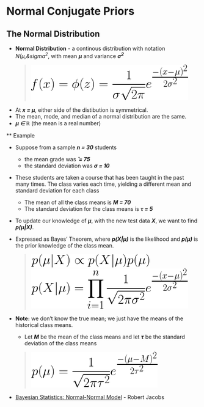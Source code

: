 # Normal Conjugate Priors

## The Normal Distribution

* **Normal Distribution** - a continous distribution with notation <em>N(&mu;,&sigma<sup>2</sup></em>, with mean <strong><em>&mu;</em></strong> and variance <strong><em>&sigma;<sup>2</sup></em></strong>
  > ![normal density](./img/fb256a18-8ac2-4e0c-8e41-5d14f780e8bf.png)<!--
    f(x) = \phi(z) = \frac{1}{\sigma \sqrt{2 \pi } }e^{\frac{-(x - \mu)^2}{2\sigma^2}}
    -->
* At <strong><em>x = &mu;</em></strong>, either side of the distibution is symmetrical.
* The mean, mode, and median of a normal distribution are the same.
* <strong><em>&mu; &isin; &#8477;</em></strong> (the mean is a real number)

** Example

* Suppose from a sample <strong><em>n = 30</em></strong> students
  * the mean grade was <strong><em>&#772; = 75</em></strong>
  * the standard deviation was <strong><em>&sigma; = 10</em></strong>
* These students are taken a course that has been taught in the past many times. The class varies each time, yielding a different mean and standard deviation for each class
  * The mean of all the class means is <strong><em>M = 70</em></strong>
  * The standard deviation for the class means is <strong><em>&tau; = 5</em></strong>
* To update our knowledge of <strong><em>&mu;</em></strong>, with the new test data <strong><em>X</em></strong>, we want to find <strong><em>p(&mu;|X)</em></strong>.
* Expressed as Bayes&rsquo; Theorem, where <strong><em>p(X|&mu;)</em></strong> is the likelihood and <strong><em>p(&mu;)</em></strong> is the prior knowledge of the class mean.
  > ![Bayes proportion](./img/fd64907c-9e08-43e2-a81e-d58e2df28a22.png)<!--
    p(\mu|X) \propto p(X|\mu) p(\mu)
    -->
    ![Likelihood](./img/3840a96b-0e25-4b1e-9258-c19d822d85b1.png)<!--
    {p(X|\mu) = \prod_{i=1}^{n}\frac{1}{\sqrt{2\pi\sigma^2}}e^{\frac{-(x - \mu)^2}{2\sigma^2}}}
    -->
* <strong>Note:</strong> we don&rsquo;t know the true mean; we just have the means of the historical class means.
  * Let <strong><em>M</em></strong> be the mean of the class means and let <strong><em>&tau;</em></strong> be the standard deviation of the class means
  > ![prior](./img/28a1de0d-eb1d-46a7-8177-ad5bdb6e0c46.png)<!--
    p(\mu) = \frac{1}{\sqrt{2\pi\tau^2} }e^{\frac{-(\mu - M)^2}{2\tau^2}}
    -->

* [Bayesian Statistics: Normal-Normal Model](http://www2.bcs.rochester.edu/sites/jacobslab/cheat_sheet/bayes_Normal_Normal.pdf) - Robert Jacobs
<!--
* [The Conjugate Prior for the Normal Distribution](https://people.eecs.berkeley.edu/~jordan/courses/260-spring10/lectures/lecture5.pdf) - Michael I. Jordan
-->
<!--
* [Conjugate Bayesian analysis of the Gaussian distribution](https://www.cs.ubc.ca/~murphyk/Papers/bayesGauss.pdf) - Kevin P. Murphy
* []
-->